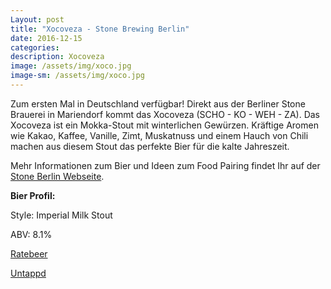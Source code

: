 ```yaml
---
Layout: post
title: "Xocoveza - Stone Brewing Berlin"
date: 2016-12-15
categories:
description: Xocoveza
image: /assets/img/xoco.jpg
image-sm: /assets/img/xoco.jpg
---
```


Zum ersten Mal in Deutschland verfügbar! Direkt aus der Berliner Stone Brauerei in Mariendorf kommt das Xocoveza (SCHO - KO - WEH - ZA). 
Das Xocoveza ist ein Mokka-Stout mit winterlichen Gewürzen. Kräftige Aromen wie Kakao, Kaffee, Vanille, Zimt, Muskatnuss und 
einem Hauch von Chili machen aus diesem Stout das perfekte Bier für die kalte Jahreszeit.

Mehr Informationen zum Bier und Ideen zum Food Pairing findet Ihr auf der [Stone Berlin Webseite](http://www.stonebrewing.eu/beer/stone-seasonals/stone-xocoveza).

**Bier Profil:**

Style: Imperial Milk Stout

ABV: 8.1%

[Ratebeer](https://www.ratebeer.com/beer/stone-berlin-xocoveza-for-the-holidays-the-new-year/377117/) 

[Untappd](https://untappd.com/b/stone-brewing-berlin-stone-xocoveza-berlin/1452734)
